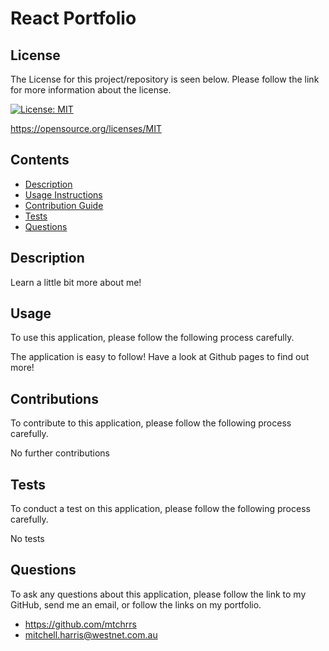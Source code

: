 # React Portfolio


  ## License 

  The License for this project/repository is seen below. Please follow the link for more information about the license.
  
  [![License: MIT](https://img.shields.io/badge/License-MIT-informational.svg)](https://opensource.org/licenses/MIT)

  https://opensource.org/licenses/MIT


  ## Contents

  * [Description](#description)
  * [Usage Instructions](#usage)
  * [Contribution Guide](#contributions)
  * [Tests](#tests)
  * [Questions](#questions)
  

  ## Description

 Learn a little bit more about me!


  ## Usage
  
  To use this application, please follow the following process carefully.

  The application is easy to follow! Have a look at Github pages to find out more!


  ## Contributions
  
  To contribute to this application, please follow the following process carefully.

  No further contributions
  

  ## Tests 

  To conduct a test on this application, please follow the following process carefully.

  No tests


  ## Questions

  To ask any questions about this application, please follow the link to my GitHub, send me an email, or follow the links on my portfolio.
  
  * https://github.com/mtchrrs
  * mitchell.harris@westnet.com.au
